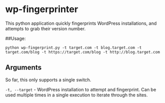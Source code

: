 wp-fingerprinter
================

This python application quickly fingerprints WordPress installations, and attempts to grab their version number.

##Usage:

`python wp-fingerprint.py -t target.com -t blog.target.com -t target.com/blog -t https://target.com/blog -t http://blog.target.com`

## Arguments

So far, this only supports a single switch.

`-t, --target` - WordPress installation to attempt and fingerprint. Can be used multiple times in a single execution to iterate through the sites.
